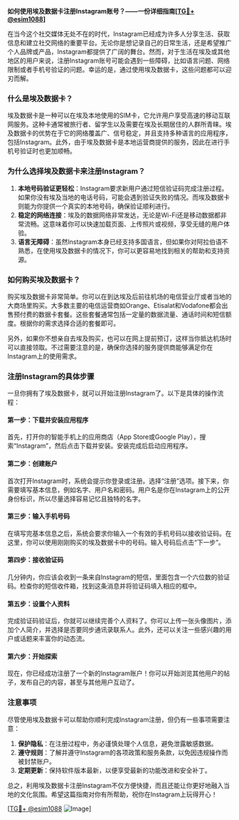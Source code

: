 **如何使用埃及数据卡注册Instagram账号？——一份详细指南[[TG💪+ @esim1088](https://t.me/s/esim1088)]**

在当今这个社交媒体无处不在的时代，Instagram已经成为许多人分享生活、获取信息和建立社交网络的重要平台。无论你是想记录自己的日常生活，还是希望推广个人品牌或产品，Instagram都提供了广阔的舞台。然而，对于生活在埃及或其他地区的用户来说，注册Instagram账号可能会遇到一些障碍，比如语言问题、网络限制或者手机号验证的问题。幸运的是，通过使用埃及数据卡，这些问题都可以迎刃而解。

### 什么是埃及数据卡？

埃及数据卡是一种可以在埃及本地使用的SIM卡，它允许用户享受高速的移动互联网服务。这种卡通常被旅行者、留学生以及需要在埃及长期居住的人群所青睐。埃及数据卡的优势在于它的网络覆盖广、信号稳定，并且支持多种语言的应用程序，包括Instagram。此外，由于埃及数据卡是本地运营商提供的服务，因此在进行手机号验证时也更加顺畅。

### 为什么选择埃及数据卡来注册Instagram？

1. **本地号码验证更轻松**：Instagram要求新用户通过短信验证码完成注册过程。如果你没有埃及当地的电话号码，可能会遇到验证失败的情况。而埃及数据卡则能为你提供一个真实的本地号码，确保验证顺利进行。
2. **稳定的网络连接**：埃及的数据网络非常发达，无论是Wi-Fi还是移动数据都非常流畅。这意味着你可以快速加载页面、上传照片或视频，享受无缝的用户体验。
3. **语言无障碍**：虽然Instagram本身已经支持多国语言，但如果你对阿拉伯语不熟悉，在使用埃及数据卡的情况下，你可以更容易地找到相关的帮助和支持资源。

### 如何购买埃及数据卡？

购买埃及数据卡非常简单。你可以在到达埃及后前往机场的电信营业厅或者当地的大商场里购买。大多数主要的电信运营商如Orange、Etisalat和Vodafone都会出售预付费的数据卡套餐。这些套餐通常包括一定量的数据流量、通话时间和短信额度。根据你的需求选择合适的套餐即可。

另外，如果你不想亲自去埃及购买，也可以在网上提前预订，这样当你抵达机场时可以直接领取。不过需要注意的是，确保你选择的服务提供商能够满足你在Instagram上的使用需求。

### 注册Instagram的具体步骤

一旦你拥有了埃及数据卡，就可以开始注册Instagram了。以下是具体的操作流程：

#### 第一步：下载并安装应用程序
首先，打开你的智能手机上的应用商店（App Store或Google Play），搜索“Instagram”，然后点击下载并安装。安装完成后启动应用程序。

#### 第二步：创建账户
首次打开Instagram时，系统会提示你登录或注册。选择“注册”选项。接下来，你需要填写基本信息，例如名字、用户名和密码。用户名是你在Instagram上的公开身份标识，所以尽量选择容易记忆且独特的名字。

#### 第三步：输入手机号码
在填写完基本信息之后，系统会要求你输入一个有效的手机号码以接收验证码。在这里，你可以使用刚刚购买的埃及数据卡中的号码。输入号码后点击“下一步”。

#### 第四步：接收验证码
几分钟内，你应该会收到一条来自Instagram的短信，里面包含一个六位数的验证码。检查你的短信收件箱，找到这条消息并将验证码填入相应的框中。

#### 第五步：设置个人资料
完成验证码验证后，你就可以继续完善个人资料了。你可以上传一张头像图片，添加个人简介，并选择是否要同步通讯录联系人。此外，还可以关注一些感兴趣的用户或话题来丰富你的动态流。

#### 第六步：开始探索
现在，你已经成功注册了一个新的Instagram账户！你可以开始浏览其他用户的帖子，发布自己的内容，甚至与其他用户互动了。

### 注意事项

尽管使用埃及数据卡可以帮助你顺利完成Instagram注册，但仍有一些事项需要注意：

1. **保护隐私**：在注册过程中，务必谨慎处理个人信息，避免泄露敏感数据。
2. **遵守规则**：了解并遵守Instagram的各项政策和服务条款，以免因违规操作而被封禁账户。
3. **定期更新**：保持软件版本最新，以便享受最新的功能改进和安全补丁。

总之，利用埃及数据卡注册Instagram不仅方便快捷，而且还能让你更好地融入当地的文化氛围。希望这篇指南对你有所帮助，祝你在Instagram上玩得开心！

[[TG💪+ @esim1088](https://t.me/s/esim1088) ![Image](https://i.postimg.cc/4NQfJmqS/Snipaste-2025-05-13-00-14-12.png)]